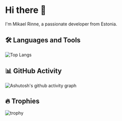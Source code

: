 # Hi there 👋

I'm Mikael Rinne, a passionate developer from Estonia.

## 🛠️ Languages and Tools
![Top Langs](https://github-readme-stats.vercel.app/api/top-langs/?username=rorychatt&hide=html&layout=compact)


## 📊 GitHub Activity
![Ashutosh's github activity graph](https://github-readme-activity-graph.vercel.app/graph?username=rorychatt&theme=react-dark)



## 🔥 Trophies
![trophy](https://github-profile-trophy.vercel.app/?username=rorychatt&theme=onedark)
